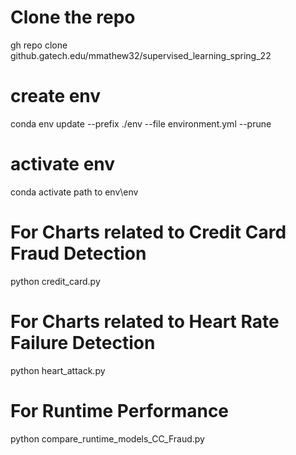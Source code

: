 # Clone the repo
gh repo clone github.gatech.edu/mmathew32/supervised_learning_spring_22

# create env
conda env update --prefix ./env --file environment.yml  --prune

# activate env
conda activate path to env\env

# For Charts related to Credit Card Fraud Detection
python credit_card.py 


# For Charts related to Heart Rate Failure Detection
python heart_attack.py



# For Runtime Performance
python compare_runtime_models_CC_Fraud.py